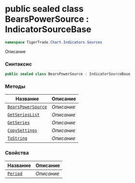 
# public sealed class BearsPowerSource : IndicatorSourceBase
```csharp
namespace TigerTrade.Chart.Indicators.Sources
```



Описание

### Синтаксис
```csharp
public sealed class BearsPowerSource : IndicatorSourceBase
```


### Методы
| Название | Описание |
| --- | --- |
| [`BearsPowerSource`](./BearsPowerSource.cs/Методы/BearsPowerSource.md) | *Описание* |
| [`GetSeriesList`](./BearsPowerSource.cs/Методы/GetSeriesList.md) | *Описание* |
| [`GetSeries`](./BearsPowerSource.cs/Методы/GetSeries.md) | *Описание* |
| [`CopySettings`](./BearsPowerSource.cs/Методы/CopySettings.md) | *Описание* |
| [`ToString`](./BearsPowerSource.cs/Методы/ToString.md) | *Описание* |

### Свойства
| Название | Описание |
| --- | --- |
| [`Period`](./BearsPowerSource.cs/Свойства/Period.md) | *Описание* |



